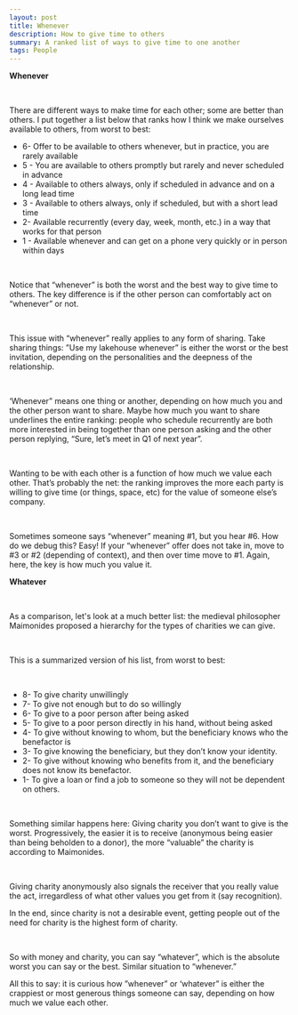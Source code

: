 ```yaml
---
layout: post
title: Whenever
description: How to give time to others
summary: A ranked list of ways to give time to one another
tags: People
---
```


**Whenever**
<p>&nbsp;</p>

There are different ways to make time for each other; some are better than others.
I put together a list below that ranks how I think we make ourselves available to others, from worst to best:

* 6- Offer to be available to others whenever, but in practice, you are rarely available
* 5 - You are available to others promptly but rarely and never scheduled in advance
* 4 - Available to others always, only if scheduled in advance and on a long lead time 
* 3 - Available to others always, only if scheduled, but with a short lead time
* 2- Available recurrently (every day, week, month, etc.) in a way that works for that person
* 1 - Available whenever and can get on a phone very quickly or in person within days
<p>&nbsp;</p>
Notice that “whenever” is both the worst and the best way to give time to others. The key difference is if the other person can comfortably act on “whenever” or not.
<p>&nbsp;</p>
This issue with “whenever” really applies to any form of sharing. Take sharing things: ”Use my lakehouse whenever” is either the worst or the best invitation, depending on the personalities and the deepness of the relationship.
<p>&nbsp;</p>
‘Whenever” means one thing or another, depending on how much you and the other person want to share. Maybe how much you want to share underlines the entire ranking: people who schedule recurrently are both more interested in being together than one person asking and the other person replying,  “Sure, let’s meet in Q1 of next year”. 
<p>&nbsp;</p>
Wanting to be with each other is a function of how much we value each other. That’s probably the net: the ranking improves the more each party is willing to give time (or things, space, etc) for the value of someone else’s company. 
<p>&nbsp;</p>
Sometimes someone says “whenever” meaning #1, but you hear #6. How do we debug this? Easy! If your “whenever” offer does not take in, move to #3 or #2 (depending of context), and then over time move to #1. Again, here, the key is how much you value it.



**Whatever**
<p>&nbsp;</p>

As a comparison, let's look at a much better list: the medieval philosopher Maimonides proposed a hierarchy for the types of charities we can give.
<p>&nbsp;</p>
This is a summarized version of his list, from worst to best:
<p>&nbsp;</p>

* 8- To give charity unwillingly 
* 7- To give not enough but to do so willingly 
* 6- To give to a poor person after being asked
* 5- To give to a poor person directly in his hand, without being asked
* 4- To give without knowing to whom, but the beneficiary knows who the benefactor is
* 3- To give knowing the beneficiary, but they don’t know your identity. 
* 2- To give without knowing who benefits from it, and the beneficiary does not know its benefactor.
* 1- To give a loan or find a job to someone so they will not be dependent on others. 

<p>&nbsp;</p>
Something similar happens here: Giving charity you don’t want to give is the worst. Progressively, the easier it is to receive (anonymous being easier than being beholden to a donor), the more “valuable” the charity is according to Maimonides.
<p>&nbsp;</p>
Giving charity anonymously also signals the receiver that you really value the act, irregardless of what other values you get from it (say recognition).  


In the end, since charity is not a desirable event, getting people out of the need for charity is the highest form of charity. 
<p>&nbsp;</p>
So with money and charity, you can say “whatever”, which is the absolute worst you can say or the best. Similar situation to “whenever.”




All this to say: it is curious how ”whenever” or ‘whatever” is either the crappiest or most generous things someone can say, depending on how much we value each other. 
